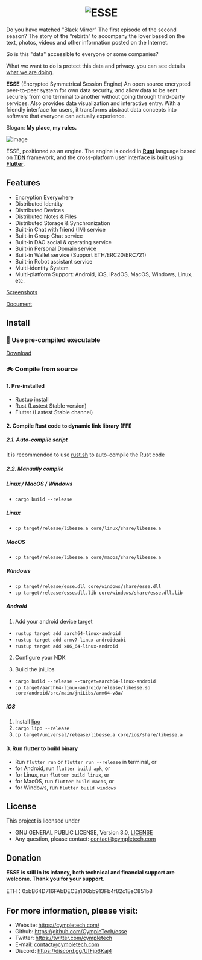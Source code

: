 <h1 align="center"><img src="https://cympletech.com/logo/esse_words.png" alt="ESSE"></h1>

Do you have watched "Black Mirror" The first episode of the second season?  The story of the “rebirth” to accompany the lover based on the text, photos, videos and other information posted on the Internet.

So is this "data" accessible to everyone or some companies?

What we want to do is protect this data and privacy. you can see details [what we are doing](https://docs.cympletech.com/blog/what-we-are-doing/).

**ESSE** (Encrypted Symmetrical Session Engine) An open source encrypted peer-to-peer system for own data security, and allow data to be sent securely from one terminal to another without going through third-party services. Also provides data visualization and interactive entry. With a friendly interface for users, it transforms abstract data concepts into software that everyone can actually experience.

Slogan: **My place, my rules.**

![image](https://cympletech.com/images/esse_show.gif)

ESSE, positioned as an engine. The engine is coded in [**Rust**](https://github.com/rust-lang/rust) language based on [**TDN**](https://github.com/cympletech/TDN) framework, and the cross-platform user interface is built using [**Flutter**](https://github.com/flutter/flutter).

## Features
- Encryption Everywhere
- Distributed Identity
- Distributed Devices
- Distributed Notes & Files
- Distributed Storage & Synchronization
- Built-in Chat with friend (IM) service
- Built-in Group Chat service
- Built-in DAO social & operating service
- Built-in Personal Domain service
- Built-in Wallet service (Support ETH/ERC20/ERC721)
- Built-in Robot assistant service
- Multi-identity System
- Multi-platform Support: Android, iOS, iPadOS, MacOS, Windows, Linux, etc.

[Screenshots](https://github.com/CympleTech/esse/wiki/Screenshots)

[Document](https://docs.cympletech.com/docs/introduction)

## Install
### 🚀 Use pre-compiled executable
[Download](https://github.com/cympletech/esse/releases)

### 🚲 Compile from source
#### 1. Pre-installed
- Rustup [install](https://rustup.rs/)
- Rust (Lastest Stable version)
- Flutter (Lastest Stable channel)

#### 2. Compile Rust code to dynamic link library (FFI)
##### 2.1. Auto-compile script
It is recommended to use [rust.sh](./rust.sh) to auto-compile the Rust code

##### 2.2. Manually compile
##### Linux / MacOS / Windows
- `cargo build --release`

##### Linux
- `cp target/release/libesse.a core/linux/share/libesse.a`

##### MacOS
- `cp target/release/libesse.a core/macos/share/libesse.a`

##### Windows
- `cp target/release/esse.dll core/windows/share/esse.dll`
- `cp target/release/esse.dll.lib core/windows/share/esse.dll.lib`

##### Android
1. Add your android device target

- `rustup target add aarch64-linux-android`
- `rustup target add armv7-linux-androideabi`
- `rustup target add x86_64-linux-android`

2. Configure your NDK

3. Build the jniLibs
- `cargo build --release --target=aarch64-linux-android`
- `cp target/aarch64-linux-android/release/libesse.so core/android/src/main/jniLibs/arm64-v8a/`

##### iOS
1. Install [lipo](https://github.com/TimNN/cargo-lipo)
2. `cargo lipo --release`
3. `cp target/universal/release/libesse.a core/ios/share/libesse.a`

#### 3. Run flutter to build binary
- Run `flutter run` or `flutter run --release` in terminal, or
- for Android, run `flutter build apk`, or
- for Linux, run `flutter build linux`, or
- for MacOS, run `flutter build macos`, or
- for Windows, run `flutter build windows`

## License

This project is licensed under

 * GNU GENERAL PUBLIC LICENSE, Version 3.0, [LICENSE](LICENSE)
 * Any question, please contact: contact@cympletech.com

## Donation

**ESSE is still in its infancy, both technical and financial support are welcome. Thank you for your support.**

ETH：0xbB64D716FAbDEC3a106bb913Fb4f82c1EeC851b8

## For more information, please visit:
- Website: https://cympletech.com/
- Github: https://github.com/CympleTech/esse
- Twitter: https://twitter.com/cympletech
- E-mail: contact@cympletech.com
- Discord: https://discord.gg/UfFjp6Kaj4
